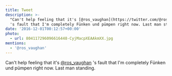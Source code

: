 ```yaml
---
title: Tweet
description: >-
  "Can't help feeling that it's [@ros_vaughan](https://twitter.com/@ros_vaughan)
  's fault that I'm completely Fünken und pümpen right now. Last man standing. "
date: '2016-12-01T00:12:57+00:00'
photo:
  - url: 804117296096616448-CyjMacpXEAAkmXX.jpg
mentions:
  - '@ros_vaughan'
---
```

Can't help feeling that it's [@ros_vaughan](https://twitter.com/@ros_vaughan) 's fault that I'm completely Fünken und pümpen right now. Last man standing. 
